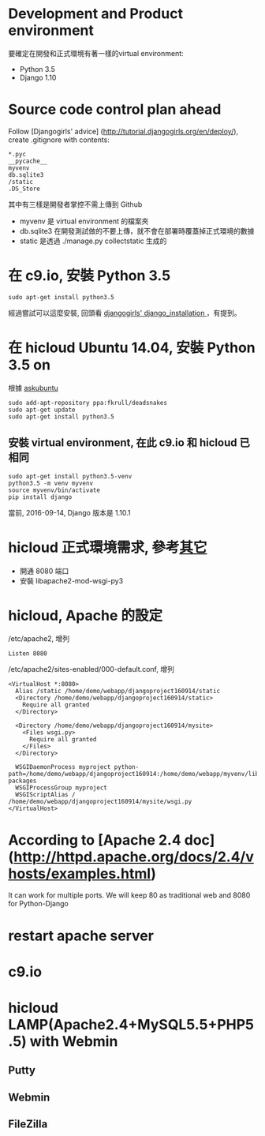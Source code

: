 # Development and Product environment
要確定在開發和正式環境有著一樣的virtual environment:
- Python 3.5
- Django 1.10

# Source code control plan ahead


Follow [Djangogirls' advice] (http://tutorial.djangogirls.org/en/deploy/), create .gitignore with contents:
    
    *.pyc
    __pycache__
    myvenv
    db.sqlite3
    /static
    .DS_Store

其中有三樣是開發者掌控不需上傳到 Github
- myvenv 是 virtual environment 的檔案夾
- db.sqlite3 在開發測試做的不要上傳，就不會在部署時覆蓋掉正式環境的數據
- static 是透過 ./manage.py collectstatic 生成的





# 在 c9.io, 安裝 Python 3.5  
    sudo apt-get install python3.5

經過嘗試可以這麼安裝, 回頭看 [djangogirls' django_installation ](http://tutorial.djangogirls.org/en/django_installation/  )，有提到。

# 在 hicloud Ubuntu 14.04, 安裝 Python 3.5 on    
根據 [askubuntu](http://askubuntu.com/questions/682869/how-do-i-install-newer-python-versions-using-apt-get)
    
    sudo add-apt-repository ppa:fkrull/deadsnakes
    sudo apt-get update
    sudo apt-get install python3.5



## 安裝 virtual environment, 在此 c9.io 和 hicloud 已相同    

    sudo apt-get install python3.5-venv
    python3.5 -m venv myvenv
    source myvenv/bin/activate
    pip install django 

當前, 2016-09-14, Django 版本是 1.10.1
    



# hicloud 正式環境需求, 參考[其它](OTHERS.md)
- 開通 8080 端口
- 安裝 libapache2-mod-wsgi-py3

# hicloud, Apache 的設定

/etc/apache2, 增列

    Listen 8080

/etc/apache2/sites-enabled/000-default.conf, 增列

    <VirtualHost *:8080>
      Alias /static /home/demo/webapp/djangoproject160914/static
      <Directory /home/demo/webapp/djangoproject160914/static>
        Require all granted
      </Directory>
    
      <Directory /home/demo/webapp/djangoproject160914/mysite>
        <Files wsgi.py>
          Require all granted
        </Files>
      </Directory>
    
      WSGIDaemonProcess myproject python-path=/home/demo/webapp/djangoproject160914:/home/demo/webapp/myvenv/lib/python3.5/site-packages
      WSGIProcessGroup myproject
      WSGIScriptAlias / /home/demo/webapp/djangoproject160914/mysite/wsgi.py
    </VirtualHost>


# According to [Apache 2.4 doc] (http://httpd.apache.org/docs/2.4/vhosts/examples.html)
It can work for multiple ports.
We will keep 80 as traditional web and 8080 for Python-Django

# restart apache server



# c9.io



# hicloud LAMP(Apache2.4+MySQL5.5+PHP5.5) with Webmin

## Putty

## Webmin


## FileZilla 